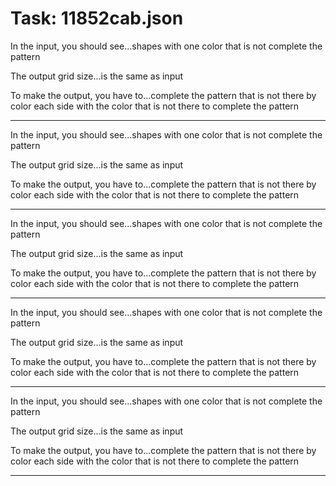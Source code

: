 # Task: 11852cab.json

In the input, you should see...shapes with one color that is not complete the pattern

The output grid size...is the same as input

To make the output, you have to...complete the pattern that is not there by color each side with the color that is not there to complete the pattern

---

In the input, you should see...shapes with one color that is not complete the pattern

The output grid size...is the same as input

To make the output, you have to...complete the pattern that is not there by color each side with the color that is not there to complete the pattern

---

In the input, you should see...shapes with one color that is not complete the pattern

The output grid size...is the same as input

To make the output, you have to...complete the pattern that is not there by color each side with the color that is not there to complete the pattern

---

In the input, you should see...shapes with one color that is not complete the pattern

The output grid size...is the same as input

To make the output, you have to...complete the pattern that is not there by color each side with the color that is not there to complete the pattern

---

In the input, you should see...shapes with one color that is not complete the pattern

The output grid size...is the same as input

To make the output, you have to...complete the pattern that is not there by color each side with the color that is not there to complete the pattern

---

